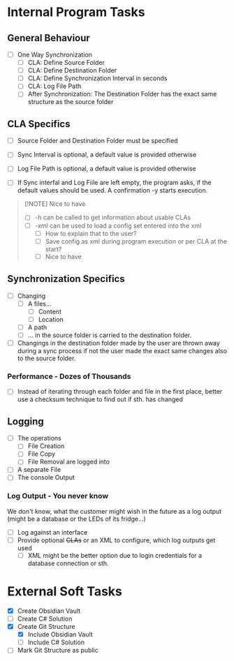 # Internal Program Tasks
## General Behaviour
- [ ] One Way Synchronization
	- [ ] CLA: Define Source Folder
	- [ ] CLA: Define Destination Folder
	- [ ] CLA: Define Synchronization Interval in seconds
	- [ ] CLA: Log File Path
	- [ ] After Synchronization: The Destination Folder has the exact same structure as the source folder

## CLA Specifics
- [ ] Source Folder and Destination Folder must be specified
- [ ] Sync Interval is optional, a default value is provided otherwise
- [ ] Log File Path is optional, a default value is provided otherwise

- [ ] If Sync interfal and Log Fiile are left empty, the program asks, if the default values should be used. A confirmation -y starts execution.


> [!NOTE] Nice to have
> - [ ] -h can be called to get information about usable CLAs
>- [ ] -xml can be used to load a config set entered into the xml
>	- [ ] How to explain that to the user?
>	- [ ] Save config as xml during program execution or per CLA at the start?
>	- [ ] Nice to have

## Synchronization Specifics
- [ ] Changing 
	- [ ] A files...
		- [ ] Content
		- [ ] Location
	- [ ] A path
	- [ ] ...
in the source folder is carried to the destination folder.

- [ ] Changings in the destination folder made by the user are thrown away during a sync process if not the user made the exact same changes also to the source folder.

### Performance -  Dozes of Thousands
- [ ] Instead of iterating through each folder and file in the first place, better use a checksum technique to find out if sth. has changed

## Logging
- [ ] The operations
	- [ ] File Creation
	- [ ] File Copy
	- [ ] File Removal
are logged into 
- [ ] A separate File
- [ ] The console Output

### Log Output - You never know
We don't know, what the customer might wish in the future as a log output (might be a database or the LEDs of its fridge...)
- [ ] Log against an interface
- [ ] Provide optional ~~CLAs~~ or an XML to configure, which log outputs get used 
	- [ ] XML might be the better option due to login credentials for a database connection or sth.

# External Soft Tasks
- [x] Create Obsidian Vault
- [ ] Create C# Solution
- [x] Create Git Structure 
	- [x] Include Obsidian Vault
	- [ ] Include C# Solution
- [ ] Mark Git Structure as public